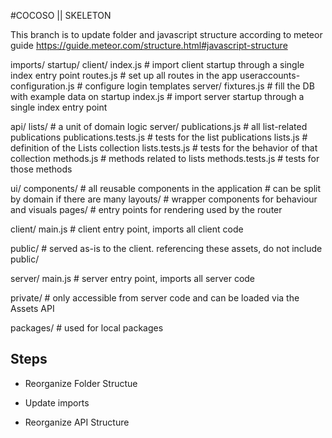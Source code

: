 #COCOSO || SKELETON

This branch is to update folder and javascript structure according to meteor guide
https://guide.meteor.com/structure.html#javascript-structure

imports/
  startup/
    client/
      index.js                 # import client startup through a single index entry point
      routes.js                # set up all routes in the app
      useraccounts-configuration.js # configure login templates
    server/
      fixtures.js              # fill the DB with example data on startup
      index.js                 # import server startup through a single index entry point

  api/
    lists/                     # a unit of domain logic
      server/
        publications.js        # all list-related publications
        publications.tests.js  # tests for the list publications
      lists.js                 # definition of the Lists collection
      lists.tests.js           # tests for the behavior of that collection
      methods.js               # methods related to lists
      methods.tests.js         # tests for those methods

  ui/
    components/                # all reusable components in the application
                               # can be split by domain if there are many
    layouts/                   # wrapper components for behaviour and visuals
    pages/                     # entry points for rendering used by the router

client/
  main.js                      # client entry point, imports all client code

public/                        # served as-is to the client. referencing these assets, do not include public/

server/
  main.js                      # server entry point, imports all server code

private/                       # only accessible from server code and can be loaded via the Assets API

packages/                      # used for local packages


## Steps

- Reorganize Folder Structue

- Update imports

- Reorganize API Structure
